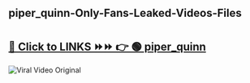 
 ## piper_quinn-Only-Fans-Leaked-Videos-Files

# <h2><a href="https://mediaupload.pro?piper_quinn">🔗 Click to LINKS ⏩⏩ 👉 🟢 piper_quinn </a></h2>

<a href="https://mediaupload.pro?piper_quinn" rel="nofollow" data-target="animated-image.originalLink"><img src="https://i.ibb.co.com/xMMVF88/686577567.gif" alt="Viral Video Original" style="max-width: 100%; display: inline-block;" data-target="animated-image.originalImage"></a>